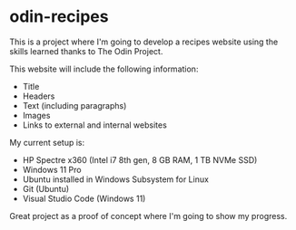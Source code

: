 # odin-recipes
This is a project where I'm going to develop a recipes website using the skills learned thanks to The Odin Project.

This website will include the following information:
- Title
- Headers
- Text (including paragraphs)
- Images
- Links to external and internal websites

My current setup is:
- HP Spectre x360 (Intel i7 8th gen, 8 GB RAM, 1 TB NVMe SSD)
- Windows 11 Pro
- Ubuntu installed in Windows Subsystem for Linux
- Git (Ubuntu)
- Visual Studio Code (Windows 11)

Great project as a proof of concept where I'm going to show my progress.